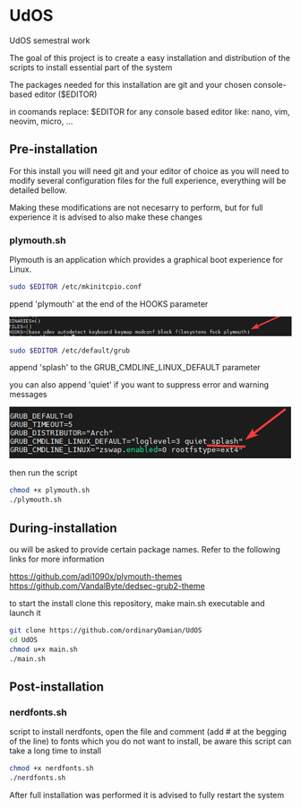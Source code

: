 # UdOS
UdOS semestral work

The goal of this project is to create a easy installation and distribution of the scripts to install essential part of the system

The packages needed for this installation are git and your chosen console-based editor ($EDITOR)

in coomands replace: $EDITOR for any console based editor like: nano, vim, neovim, micro, ...


## Pre-installation
For this install you will need git and your editor of choice as you will need to modify several configuration files for the full experience, everything will be detailed bellow.

Making these modifications are not necesarry to perform, but for full experience it is advised to also make these changes
### plymouth.sh
Plymouth is an application which provides a graphical boot experience for Linux.

```bash
sudo $EDITOR /etc/mkinitcpio.conf
```

ppend 'plymouth' at the end of the HOOKS parameter

![alt text](screenshots/image-1.png)

```bash
sudo $EDITOR /etc/default/grub
```
append 'splash' to the GRUB_CMDLINE_LINUX_DEFAULT parameter

you can also append 'quiet' if you want to suppress error and warning messages

![alt text](screenshots/image-2.png)

then run the script

```bash
chmod +x plymouth.sh
./plymouth.sh
```

## During-installation
ou will be asked to provide certain package names. Refer to the following links for more information

https://github.com/adi1090x/plymouth-themes \
https://github.com/VandalByte/dedsec-grub2-theme

to start the install clone this repository, make main.sh executable and launch it
```bash
git clone https://github.com/ordinaryDamian/UdOS
cd UdOS
chmod u+x main.sh
./main.sh
```
## Post-installation
### nerdfonts.sh
script to install nerdfonts, open the file and comment (add # at the begging of the line) to fonts which you do not want to install, be aware this script can take a long time to install
```bash
chmod +x nerdfonts.sh
./nerdfonts.sh
```
After full installation was performed it is advised to fully restart the system